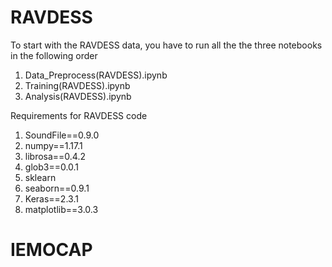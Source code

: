 # RAVDESS

  To start with the RAVDESS data, you have to run all the the three notebooks in the following order 
   1. Data_Preprocess(RAVDESS).ipynb
   2. Training(RAVDESS).ipynb
   3. Analysis(RAVDESS).ipynb

   Requirements for RAVDESS code
   1. SoundFile==0.9.0
   2. numpy==1.17.1
   3. librosa==0.4.2
   4. glob3==0.0.1
   5. sklearn
   6. seaborn==0.9.1
   7. Keras==2.3.1
   8. matplotlib==3.0.3


 # IEMOCAP
